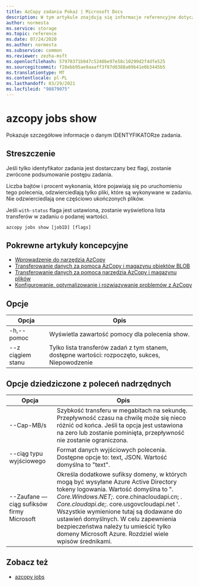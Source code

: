 ```yaml
---
title: AzCopy zadania Pokaż | Microsoft Docs
description: W tym artykule znajdują się informacje referencyjne dotyczące polecenia AzCopy zadania.
author: normesta
ms.service: storage
ms.topic: reference
ms.date: 07/24/2020
ms.author: normesta
ms.subservice: common
ms.reviewer: zezha-msft
ms.openlocfilehash: 57970371b947c5240be97e58c10299d2f4dfe525
ms.sourcegitcommit: f28ebb95ae9aaaff3f87d8388a09b41e0b3445b5
ms.translationtype: MT
ms.contentlocale: pl-PL
ms.lasthandoff: 03/29/2021
ms.locfileid: "98879075"
---
```

# <a name="azcopy-jobs-show"></a>azcopy jobs show

Pokazuje szczegółowe informacje o danym IDENTYFIKATORze zadania.

## <a name="synopsis"></a>Streszczenie

Jeśli tylko identyfikator zadania jest dostarczany bez flagi, zostanie zwrócone podsumowanie postępu zadania.

Liczba bajtów i procent wykonania, które pojawiają się po uruchomieniu tego polecenia, odzwierciedlają tylko pliki, które są wykonywane w zadaniu. Nie odzwierciedlają one częściowo ukończonych plików.

Jeśli `with-status` flaga jest ustawiona, zostanie wyświetlona lista transferów w zadaniu o podanej wartości.

```azcopy
azcopy jobs show [jobID] [flags]
```

## <a name="related-conceptual-articles"></a>Pokrewne artykuły koncepcyjne

- [Wprowadzenie do narzędzia AzCopy](storage-use-azcopy-v10.md)
- [Transferowanie danych za pomocą AzCopy i magazynu obiektów BLOB](./storage-use-azcopy-v10.md#transfer-data)
- [Transferowanie danych za pomocą narzędzia AzCopy i magazynu plików](storage-use-azcopy-files.md)
- [Konfigurowanie, optymalizowanie i rozwiązywanie problemów z AzCopy](storage-use-azcopy-configure.md)

## <a name="options"></a>Opcje

|Opcja|Opis|
|--|--|
|-h,--pomoc|Wyświetla zawartość pomocy dla polecenia show.|
|--z ciągiem stanu|Tylko lista transferów zadań z tym stanem, dostępne wartości: rozpoczęto, sukces, Niepowodzenie|

## <a name="options-inherited-from-parent-commands"></a>Opcje dziedziczone z poleceń nadrzędnych

|Opcja|Opis|
|---|---|
|--Cap-MB/s|Szybkość transferu w megabitach na sekundę. Przepływność czasu na chwilę może się nieco różnić od końca. Jeśli ta opcja jest ustawiona na zero lub zostanie pominięta, przepływność nie zostanie ograniczona.|
|--ciąg typu wyjściowego|Format danych wyjściowych polecenia. Dostępne opcje to: text, JSON. Wartość domyślna to "text".|
|--Zaufane — ciąg sufiksów firmy Microsoft   |Określa dodatkowe sufiksy domeny, w których mogą być wysyłane Azure Active Directory tokeny logowania.  Wartość domyślna to "*. Core.Windows.NET;*. core.chinacloudapi.cn; *. Core.cloudapi.de;*. core.usgovcloudapi.net '. Wszystkie wymienione tutaj są dodawane do ustawień domyślnych. W celu zapewnienia bezpieczeństwa należy tu umieścić tylko domeny Microsoft Azure. Rozdziel wiele wpisów średnikami.|

## <a name="see-also"></a>Zobacz też

- [azcopy jobs](storage-ref-azcopy-jobs.md)
